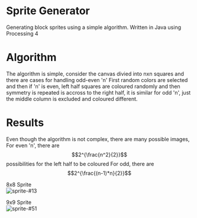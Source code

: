 # Sprite Generator
Generating block sprites using a simple algorithm. 
Written in Java using Processing 4

# Algorithm
The algorithm is simple, consider the canvas divied into nxn squares and there are cases for handling
odd-even 'n'
First random colors are selected and then if 'n' is even, left half squares are coloured randomly and then symmetry is repeated is 
accross to the right half, it is similar for odd 'n', just the middle column is excluded and coloured different.

# Results
Even though the algorithm is not complex, there are many possible images,
For even 'n', there are $$2^{\frac{n^2}{2}}$$ possibilities for the left half to be coloured
For odd, there are $$2^{\frac{(n-1)*n}{2}}$$

8x8 Sprite<br>
![sprite-#13](https://github.com/user-attachments/assets/143b222a-b77c-4b77-969b-6054cc08b5b2)


9x9 Sprite<br>
![sprite-#51](https://github.com/user-attachments/assets/f77535a4-5fec-4d2f-81ef-69962eb71f30)


